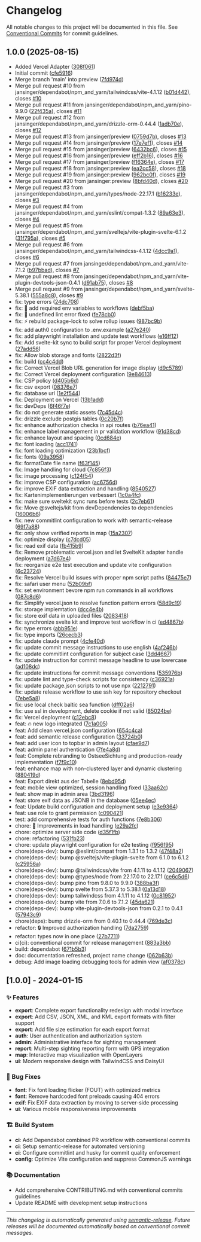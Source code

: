 # Changelog

All notable changes to this project will be documented in this file. See [Conventional Commits](https://conventionalcommits.org) for commit guidelines.

## 1.0.0 (2025-08-15)

* Added Vercel Adapter ([308f061](https://github.com/jansinger/ostsee-sichtung/commit/308f061))
* Initial commit ([cfe5916](https://github.com/jansinger/ostsee-sichtung/commit/cfe5916))
* Merge branch 'main' into preview ([7fd974d](https://github.com/jansinger/ostsee-sichtung/commit/7fd974d))
* Merge pull request #10 from jansinger/dependabot/npm_and_yarn/tailwindcss/vite-4.1.12 ([b01d442](https://github.com/jansinger/ostsee-sichtung/commit/b01d442)), closes [#10](https://github.com/jansinger/ostsee-sichtung/issues/10)
* Merge pull request #11 from jansinger/dependabot/npm_and_yarn/pino-9.9.0 ([22f435a](https://github.com/jansinger/ostsee-sichtung/commit/22f435a)), closes [#11](https://github.com/jansinger/ostsee-sichtung/issues/11)
* Merge pull request #12 from jansinger/dependabot/npm_and_yarn/drizzle-orm-0.44.4 ([1adb70e](https://github.com/jansinger/ostsee-sichtung/commit/1adb70e)), closes [#12](https://github.com/jansinger/ostsee-sichtung/issues/12)
* Merge pull request #13 from jansinger/preview ([0759d7b](https://github.com/jansinger/ostsee-sichtung/commit/0759d7b)), closes [#13](https://github.com/jansinger/ostsee-sichtung/issues/13)
* Merge pull request #14 from jansinger/preview ([17e7ef1](https://github.com/jansinger/ostsee-sichtung/commit/17e7ef1)), closes [#14](https://github.com/jansinger/ostsee-sichtung/issues/14)
* Merge pull request #15 from jansinger/preview ([6432bc6](https://github.com/jansinger/ostsee-sichtung/commit/6432bc6)), closes [#15](https://github.com/jansinger/ostsee-sichtung/issues/15)
* Merge pull request #16 from jansinger/preview ([eff2b16](https://github.com/jansinger/ostsee-sichtung/commit/eff2b16)), closes [#16](https://github.com/jansinger/ostsee-sichtung/issues/16)
* Merge pull request #17 from jansinger/preview ([f16364e](https://github.com/jansinger/ostsee-sichtung/commit/f16364e)), closes [#17](https://github.com/jansinger/ostsee-sichtung/issues/17)
* Merge pull request #18 from jansinger:preview ([ea2cc58](https://github.com/jansinger/ostsee-sichtung/commit/ea2cc58)), closes [#18](https://github.com/jansinger/ostsee-sichtung/issues/18)
* Merge pull request #19 from jansinger:preview ([962bc0f](https://github.com/jansinger/ostsee-sichtung/commit/962bc0f)), closes [#19](https://github.com/jansinger/ostsee-sichtung/issues/19)
* Merge pull request #20 from jansinger:preview ([8bfd40d](https://github.com/jansinger/ostsee-sichtung/commit/8bfd40d)), closes [#20](https://github.com/jansinger/ostsee-sichtung/issues/20)
* Merge pull request #3 from jansinger/dependabot/npm_and_yarn/types/node-22.17.1 ([b16233e](https://github.com/jansinger/ostsee-sichtung/commit/b16233e)), closes [#3](https://github.com/jansinger/ostsee-sichtung/issues/3)
* Merge pull request #4 from jansinger/dependabot/npm_and_yarn/eslint/compat-1.3.2 ([89a63e3](https://github.com/jansinger/ostsee-sichtung/commit/89a63e3)), closes [#4](https://github.com/jansinger/ostsee-sichtung/issues/4)
* Merge pull request #5 from jansinger/dependabot/npm_and_yarn/sveltejs/vite-plugin-svelte-6.1.2 ([31f795a](https://github.com/jansinger/ostsee-sichtung/commit/31f795a)), closes [#5](https://github.com/jansinger/ostsee-sichtung/issues/5)
* Merge pull request #6 from jansinger/dependabot/npm_and_yarn/tailwindcss-4.1.12 ([4dcc9a1](https://github.com/jansinger/ostsee-sichtung/commit/4dcc9a1)), closes [#6](https://github.com/jansinger/ostsee-sichtung/issues/6)
* Merge pull request #7 from jansinger/dependabot/npm_and_yarn/vite-7.1.2 ([b97bbad](https://github.com/jansinger/ostsee-sichtung/commit/b97bbad)), closes [#7](https://github.com/jansinger/ostsee-sichtung/issues/7)
* Merge pull request #8 from jansinger/dependabot/npm_and_yarn/vite-plugin-devtools-json-0.4.1 ([d91ab75](https://github.com/jansinger/ostsee-sichtung/commit/d91ab75)), closes [#8](https://github.com/jansinger/ostsee-sichtung/issues/8)
* Merge pull request #9 from jansinger/dependabot/npm_and_yarn/svelte-5.38.1 ([555a8c8](https://github.com/jansinger/ostsee-sichtung/commit/555a8c8)), closes [#9](https://github.com/jansinger/ostsee-sichtung/issues/9)
* fix:  type errors ([24dc708](https://github.com/jansinger/ostsee-sichtung/commit/24dc708))
* fix: :bug: add required env variables to workflows ([debf5ba](https://github.com/jansinger/ostsee-sichtung/commit/debf5ba))
* fix: :bug: undefined lint error fixed ([fe78cb0](https://github.com/jansinger/ostsee-sichtung/commit/fe78cb0))
* fix: :zap: rebuild package-lock to solve rollup issues ([987bc9b](https://github.com/jansinger/ostsee-sichtung/commit/987bc9b))
* fix: add auth0 configuration to .env.example ([a27e240](https://github.com/jansinger/ostsee-sichtung/commit/a27e240))
* fix: add playwright installation and update test workflows ([e16ff12](https://github.com/jansinger/ostsee-sichtung/commit/e16ff12))
* fix: Add svelte-kit sync to build script for proper Vercel deployment ([27add56](https://github.com/jansinger/ostsee-sichtung/commit/27add56))
* fix: Allow blob storage and fonts ([2822d3f](https://github.com/jansinger/ostsee-sichtung/commit/2822d3f))
* fix: build ([cc4c4dd](https://github.com/jansinger/ostsee-sichtung/commit/cc4c4dd))
* fix: Correct Vercel Blob URL generation for image display ([d9c5789](https://github.com/jansinger/ostsee-sichtung/commit/d9c5789))
* fix: Correct Vercel deployment configuration ([9e84613](https://github.com/jansinger/ostsee-sichtung/commit/9e84613))
* fix: CSP policy ([d405b6d](https://github.com/jansinger/ostsee-sichtung/commit/d405b6d))
* fix: csv export ([08376e7](https://github.com/jansinger/ostsee-sichtung/commit/08376e7))
* fix: database url ([1e2f544](https://github.com/jansinger/ostsee-sichtung/commit/1e2f544))
* fix: Deployment on Vercel ([13b1add](https://github.com/jansinger/ostsee-sichtung/commit/13b1add))
* fix: devDeps ([6f46f7e](https://github.com/jansinger/ostsee-sichtung/commit/6f46f7e))
* fix: do not generate static assets ([7c45d4c](https://github.com/jansinger/ostsee-sichtung/commit/7c45d4c))
* fix: drizzle exclude postgis tables ([0c20b7f](https://github.com/jansinger/ostsee-sichtung/commit/0c20b7f))
* fix: enhance authorization checks in api routes ([b76ea41](https://github.com/jansinger/ostsee-sichtung/commit/b76ea41))
* fix: enhance label management in pr validation workflow ([91d38cd](https://github.com/jansinger/ostsee-sichtung/commit/91d38cd))
* fix: enhance layout and spacing ([0cd684e](https://github.com/jansinger/ostsee-sichtung/commit/0cd684e))
* fix: font loading ([acc1741](https://github.com/jansinger/ostsee-sichtung/commit/acc1741))
* fix: font loading optimization ([23b1bcf](https://github.com/jansinger/ostsee-sichtung/commit/23b1bcf))
* fix: fonts ([09a3958](https://github.com/jansinger/ostsee-sichtung/commit/09a3958))
* fix: formatDate file name ([f63f145](https://github.com/jansinger/ostsee-sichtung/commit/f63f145))
* fix: Image handling for cloud ([7c856f3](https://github.com/jansinger/ostsee-sichtung/commit/7c856f3))
* fix: image processing ([c124f54](https://github.com/jansinger/ostsee-sichtung/commit/c124f54))
* fix: improve CSP configuration ([ac6756d](https://github.com/jansinger/ostsee-sichtung/commit/ac6756d))
* fix: improve EXIF data extraction and handling ([8540527](https://github.com/jansinger/ostsee-sichtung/commit/8540527))
* fix: Kartenimplementierungen verbessert ([1c0a4fc](https://github.com/jansinger/ostsee-sichtung/commit/1c0a4fc))
* fix: make sure sveltekit sync runs before tests ([2c7eb61](https://github.com/jansinger/ostsee-sichtung/commit/2c7eb61))
* fix: Move @sveltejs/kit from devDependencies to dependencies ([16006b6](https://github.com/jansinger/ostsee-sichtung/commit/16006b6))
* fix: new commitlint configuration to work with semantic-release ([69f7a88](https://github.com/jansinger/ostsee-sichtung/commit/69f7a88))
* fix: only show verified reports in map ([15a2307](https://github.com/jansinger/ostsee-sichtung/commit/15a2307))
* fix: optimize display ([c7dcd05](https://github.com/jansinger/ostsee-sichtung/commit/c7dcd05))
* fix: read exif data ([fb415b9](https://github.com/jansinger/ostsee-sichtung/commit/fb415b9))
* fix: Remove problematic vercel.json and let SvelteKit adapter handle deployment ([a7d67e4](https://github.com/jansinger/ostsee-sichtung/commit/a7d67e4))
* fix: reorganize e2e test execution and update vite configuration ([6c23724](https://github.com/jansinger/ostsee-sichtung/commit/6c23724))
* fix: Resolve Vercel build issues with proper npm script paths ([84475e7](https://github.com/jansinger/ostsee-sichtung/commit/84475e7))
* fix: safari user menu ([52b09bf](https://github.com/jansinger/ostsee-sichtung/commit/52b09bf))
* fix: set environment bevore npm run commands in all workflows ([087c8d6](https://github.com/jansinger/ostsee-sichtung/commit/087c8d6))
* fix: Simplify vercel.json to resolve function pattern errors ([58d9c19](https://github.com/jansinger/ostsee-sichtung/commit/58d9c19))
* fix: storage implemtation ([dcc4e4b](https://github.com/jansinger/ostsee-sichtung/commit/dcc4e4b))
* fix: store exif data in uploaded files ([2083418](https://github.com/jansinger/ostsee-sichtung/commit/2083418))
* fix: synchronize svelte kit and improve test workflow in ci ([ed4867b](https://github.com/jansinger/ostsee-sichtung/commit/ed4867b))
* fix: type errors ([abb951e](https://github.com/jansinger/ostsee-sichtung/commit/abb951e))
* fix: type imports ([26cecb3](https://github.com/jansinger/ostsee-sichtung/commit/26cecb3))
* fix: update claude prompt ([4cfe40d](https://github.com/jansinger/ostsee-sichtung/commit/4cfe40d))
* fix: update commit message instructions to use english ([4af246b](https://github.com/jansinger/ostsee-sichtung/commit/4af246b))
* fix: update commitlint configuration for subject case ([3dd4667](https://github.com/jansinger/ostsee-sichtung/commit/3dd4667))
* fix: update instruction for commit message headline to use lowercase ([ad108dc](https://github.com/jansinger/ostsee-sichtung/commit/ad108dc))
* fix: update instructions for commit message conventions ([535976b](https://github.com/jansinger/ostsee-sichtung/commit/535976b))
* fix: update lint and type-check scripts for consistency ([c36921a](https://github.com/jansinger/ostsee-sichtung/commit/c36921a))
* fix: update package.json scripts to not use npx ([2212791](https://github.com/jansinger/ostsee-sichtung/commit/2212791))
* fix: update release workflow to use ssh key for repository checkout ([7ebe5a8](https://github.com/jansinger/ostsee-sichtung/commit/7ebe5a8))
* fix: use local check baltic sea function ([dff02a6](https://github.com/jansinger/ostsee-sichtung/commit/dff02a6))
* fix: use ssl in development, delete cookie if not valid ([85024be](https://github.com/jansinger/ostsee-sichtung/commit/85024be))
* fix: Vercel deployment ([c12ebc8](https://github.com/jansinger/ostsee-sichtung/commit/c12ebc8))
* feat: :fire: new logo integrated ([7c1a005](https://github.com/jansinger/ostsee-sichtung/commit/7c1a005))
* feat: Add clean vercel.json configuration ([654c4ca](https://github.com/jansinger/ostsee-sichtung/commit/654c4ca))
* feat: add semantic release configuration ([33724b0](https://github.com/jansinger/ostsee-sichtung/commit/33724b0))
* feat: add user icon to topbar in admin layout ([cfae9d7](https://github.com/jansinger/ostsee-sichtung/commit/cfae9d7))
* feat: admin panel authentication ([7fe4a8d](https://github.com/jansinger/ostsee-sichtung/commit/7fe4a8d))
* feat: Complete rebranding to OstseeSichtung and production-ready implementation ([f7f9c10](https://github.com/jansinger/ostsee-sichtung/commit/f7f9c10))
* feat: enhance map with non-clustered layer and dynamic clustering ([880419d](https://github.com/jansinger/ostsee-sichtung/commit/880419d))
* feat: Export direkt aus der Tabelle ([8ebd95d](https://github.com/jansinger/ostsee-sichtung/commit/8ebd95d))
* feat: mobile view optimized, session handling fixed ([33aa62c](https://github.com/jansinger/ostsee-sichtung/commit/33aa62c))
* feat: show map in admin area ([3bd3196](https://github.com/jansinger/ostsee-sichtung/commit/3bd3196))
* feat: store exif data as JSONB in the database ([05ee4ec](https://github.com/jansinger/ostsee-sichtung/commit/05ee4ec))
* feat: Update build configuration and deployment setup ([e3e9364](https://github.com/jansinger/ostsee-sichtung/commit/e3e9364))
* feat: use role to grant permission ([c090421](https://github.com/jansinger/ostsee-sichtung/commit/c090421))
* test: add comprehensive tests for auth functions ([7e8b306](https://github.com/jansinger/ostsee-sichtung/commit/7e8b306))
* chore: :rocket: Improvements in load handling ([e29a2fc](https://github.com/jansinger/ostsee-sichtung/commit/e29a2fc))
* chore: optimize server side code ([d35f1fb](https://github.com/jansinger/ostsee-sichtung/commit/d35f1fb))
* chore: refactoring ([531fb23](https://github.com/jansinger/ostsee-sichtung/commit/531fb23))
* chore: update playwright configuration for e2e testing ([f956f95](https://github.com/jansinger/ostsee-sichtung/commit/f956f95))
* chore(deps-dev): bump @eslint/compat from 1.3.1 to 1.3.2 ([47f48a2](https://github.com/jansinger/ostsee-sichtung/commit/47f48a2))
* chore(deps-dev): bump @sveltejs/vite-plugin-svelte from 6.1.0 to 6.1.2 ([c25956a](https://github.com/jansinger/ostsee-sichtung/commit/c25956a))
* chore(deps-dev): bump @tailwindcss/vite from 4.1.11 to 4.1.12 ([2049067](https://github.com/jansinger/ostsee-sichtung/commit/2049067))
* chore(deps-dev): bump @types/node from 22.17.0 to 22.17.1 ([ce6c5d6](https://github.com/jansinger/ostsee-sichtung/commit/ce6c5d6))
* chore(deps-dev): bump pino from 9.8.0 to 9.9.0 ([388ba3f](https://github.com/jansinger/ostsee-sichtung/commit/388ba3f))
* chore(deps-dev): bump svelte from 5.37.3 to 5.38.1 ([0a13d18](https://github.com/jansinger/ostsee-sichtung/commit/0a13d18))
* chore(deps-dev): bump tailwindcss from 4.1.11 to 4.1.12 ([0c81952](https://github.com/jansinger/ostsee-sichtung/commit/0c81952))
* chore(deps-dev): bump vite from 7.0.6 to 7.1.2 ([45da621](https://github.com/jansinger/ostsee-sichtung/commit/45da621))
* chore(deps-dev): bump vite-plugin-devtools-json from 0.2.1 to 0.4.1 ([57943c9](https://github.com/jansinger/ostsee-sichtung/commit/57943c9))
* chore(deps): bump drizzle-orm from 0.40.1 to 0.44.4 ([769de3c](https://github.com/jansinger/ostsee-sichtung/commit/769de3c))
* refactor: :lock: Improved authorization handling ([7da2759](https://github.com/jansinger/ostsee-sichtung/commit/7da2759))
* refactor: types now in one place ([27b7711](https://github.com/jansinger/ostsee-sichtung/commit/27b7711))
* ci(ci): conventional commit for release management ([883a3bb](https://github.com/jansinger/ostsee-sichtung/commit/883a3bb))
* build: dependabot ([671b5b3](https://github.com/jansinger/ostsee-sichtung/commit/671b5b3))
* doc: documentation refreshed, project name change ([062b63b](https://github.com/jansinger/ostsee-sichtung/commit/062b63b))
* debug: Add image loading debugging tools for admin view ([af0378c](https://github.com/jansinger/ostsee-sichtung/commit/af0378c))

## [1.0.0] - 2024-01-15

### ✨ Features

- **export**: Complete export functionality redesign with modal interface
- **export**: Add CSV, JSON, XML, and KML export formats with filter support
- **export**: Add file size estimation for each export format
- **auth**: User authentication and authorization system
- **admin**: Administrative interface for sighting management
- **report**: Multi-step sighting reporting form with GPS integration
- **map**: Interactive map visualization with OpenLayers
- **ui**: Modern responsive design with TailwindCSS and DaisyUI

### 🐛 Bug Fixes

- **font**: Fix font loading flicker (FOUT) with optimized metrics
- **font**: Remove hardcoded font preloads causing 404 errors
- **exif**: Fix EXIF data extraction by moving to server-side processing
- **ui**: Various mobile responsiveness improvements

### 🏗️ Build System

- **ci**: Add Dependabot combined PR workflow with conventional commits
- **ci**: Setup semantic-release for automated versioning
- **ci**: Configure commitlint and husky for commit quality enforcement
- **config**: Optimize Vite configuration and suppress CommonJS warnings

### 📚 Documentation

- Add comprehensive CONTRIBUTING.md with conventional commits guidelines
- Update README with development setup instructions

---

*This changelog is automatically generated using [semantic-release](https://semantic-release.gitbook.io/). Future releases will be documented automatically based on conventional commit messages.*
